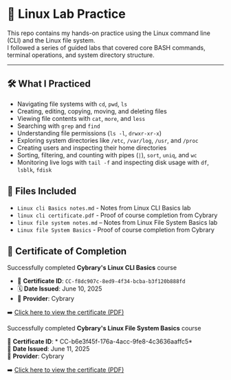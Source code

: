 # 🐧 Linux Lab Practice

This repo contains my hands-on practice using the Linux command line (CLI) and the Linux file system.  
I followed a series of guided labs that covered core BASH commands, terminal operations, and system directory structure.

---

## 🛠️ What I Practiced

- Navigating file systems with `cd`, `pwd`, `ls`
- Creating, editing, copying, moving, and deleting files
- Viewing file contents with `cat`, `more`, and `less`
- Searching with `grep` and `find`
- Understanding file permissions (`ls -l`, `drwxr-xr-x`)
- Exploring system directories like `/etc`, `/var/log`, `/usr`, and `/proc`
- Creating users and inspecting their home directories
- Sorting, filtering, and counting with pipes (`|`), `sort`, `uniq`, and `wc`
- Monitoring live logs with `tail -f` and inspecting disk usage with `df`, `lsblk`, `fdisk`


## 📁 Files Included

- `Linux cli Basics notes.md` - Notes from Linux CLI Basics lab
- `linux cli certificate.pdf` - Proof of course completion from Cybrary
- `linux file system notes.md` – Notes from Linux File System Basics lab
- `Linux file System Basics` - Proof of course completion from Cybrary

## 🧾 Certificate of Completion

Successfully completed **Cybrary's Linux CLI Basics** course  
- 📜 **Certificate ID**: `CC-f8dc907c-8ed9-4f34-bcba-b3f120b888fd`  
- 🗓️ **Date Issued**: June 10, 2025  
- 🏫 **Provider**: Cybrary  

➡️ [Click here to view the certificate (PDF)](./linux%20cli%20certificate.pdf)

Successfully completed **Cybrary's Linux File System Basics** course 
 
📄 **Certificate ID**: * CC-b6e3f45f-176a-4acc-9fe8-4c3636aaffc5*  
📅 **Date Issued**: June 11, 2025  
🏢 **Provider**: Cybrary  

➡️ [Click here to view the certificate (PDF)](./linux%20file%20system%20basics%20certificate.pdf)
